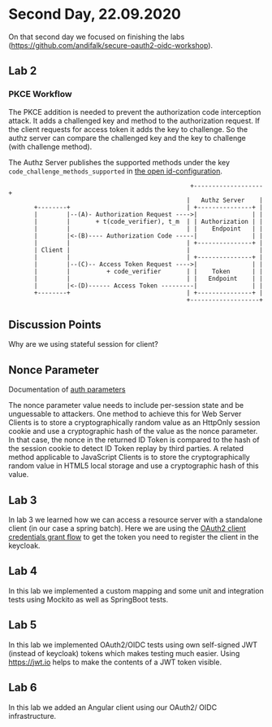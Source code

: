 # Second Day, 22.09.2020

On that second day we focused on finishing the labs (https://github.com/andifalk/secure-oauth2-oidc-workshop).

## Lab 2

### PKCE Workflow

The PKCE addition is needed to prevent the authorization code interception attack. It adds a challenged key and method
to the authorization request. If the client requests for access token it adds the key to challenge. So the authz server
can compare the challenged key and the key to challenge (with challenge method).

The Authz Server publishes the supported methods under the key `code_challenge_methods_supported`
in [the open id-configuration](http://localhost:8080/auth/realms/workshop/.well-known/openid-configuration).

```
                                                  +-------------------+
                                                 |   Authz Server    |
       +--------+                                | +---------------+ |
       |        |--(A)- Authorization Request ---->|               | |
       |        |       + t(code_verifier), t_m  | | Authorization | |
       |        |                                | |    Endpoint   | |
       |        |<-(B)---- Authorization Code -----|               | |
       |        |                                | +---------------+ |
       | Client |                                |                   |
       |        |                                | +---------------+ |
       |        |--(C)-- Access Token Request ---->|               | |
       |        |          + code_verifier       | |    Token      | |
       |        |                                | |   Endpoint    | |
       |        |<-(D)------ Access Token ---------|               | |
       +--------+                                | +---------------+ |
                                                 +-------------------+
```

## Discussion Points
Why are we using stateful session for client?

## Nonce Parameter
Documentation of [auth parameters](https://openid.net/specs/openid-connect-core-1_0.html#AuthRequest)

The nonce parameter value needs to include per-session state and be unguessable to attackers. One method to achieve
this for Web Server Clients is to store a cryptographically random value as an HttpOnly session cookie and use a
cryptographic hash of the value as the nonce parameter. In that case, the nonce in the returned ID Token is compared
to the hash of the session cookie to detect ID Token replay by third parties. A related method applicable to JavaScript
Clients is to store the cryptographically random value in HTML5 local storage and use a cryptographic hash of this value.

## Lab 3
In lab 3 we learned how we can access a resource server with a standalone client (in our case a spring batch). Here we
are using the [OAuth2 client credentials grant flow](https://tools.ietf.org/html/rfc6749#section-4.4) to get the token
you need to register the client in the keycloak. 

## Lab 4
In this lab we implemented a custom mapping and some unit and integration tests using Mockito as well as SpringBoot tests.

## Lab 5
In this lab we implemented OAuth2/OIDC tests using own self-signed JWT (instead of keycloak) tokens which makes testing much easier.
Using https://jwt.io helps to make the contents of a JWT token visible.

## Lab 6
In this lab we added an Angular client using our OAuth2/ OIDC infrastructure.
